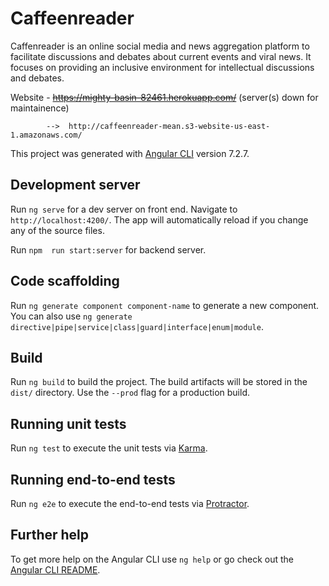 # Caffeenreader

 Caffenreader is an online social media and news aggregation platform to facilitate discussions and debates about current events and viral news. It focuses on providing an inclusive environment for intellectual discussions and debates.

 Website -  ~~https://mighty-basin-82461.herokuapp.com/~~ (server(s) down for maintainence)
 
            -->  http://caffeenreader-mean.s3-website-us-east-1.amazonaws.com/

This project was generated with [Angular CLI](https://github.com/angular/angular-cli) version 7.2.7.

## Development server

Run `ng serve` for a dev server on front end. Navigate to `http://localhost:4200/`. The app will automatically reload if you change any of the source files.

Run  `npm  run start:server` for backend server. 

## Code scaffolding

Run `ng generate component component-name` to generate a new component. You can also use `ng generate directive|pipe|service|class|guard|interface|enum|module`.

## Build

Run `ng build` to build the project. The build artifacts will be stored in the `dist/` directory. Use the `--prod` flag for a production build.

## Running unit tests

Run `ng test` to execute the unit tests via [Karma](https://karma-runner.github.io).

## Running end-to-end tests

Run `ng e2e` to execute the end-to-end tests via [Protractor](http://www.protractortest.org/).

## Further help

To get more help on the Angular CLI use `ng help` or go check out the [Angular CLI README](https://github.com/angular/angular-cli/blob/master/README.md).
